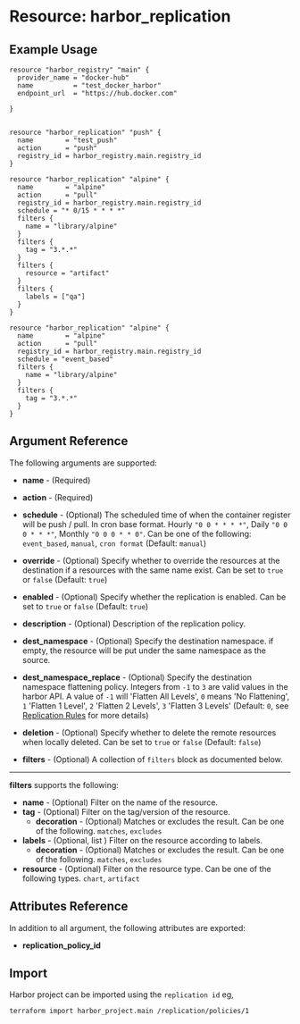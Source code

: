 # Resource: harbor_replication



## Example Usage

```hcl
resource "harbor_registry" "main" {
  provider_name = "docker-hub"
  name          = "test_docker_harbor"
  endpoint_url  = "https://hub.docker.com"

}


resource "harbor_replication" "push" {
  name        = "test_push"
  action      = "push"
  registry_id = harbor_registry.main.registry_id
}

resource "harbor_replication" "alpine" {
  name        = "alpine"
  action      = "pull"
  registry_id = harbor_registry.main.registry_id
  schedule = "* 0/15 * * * *"
  filters {
    name = "library/alpine"
  }
  filters {
    tag = "3.*.*"
  }
  filters {
    resource = "artifact"
  }
  filters {
    labels = ["qa"]
  }
}

resource "harbor_replication" "alpine" {
  name        = "alpine"
  action      = "pull"
  registry_id = harbor_registry.main.registry_id
  schedule = "event_based"
  filters {
    name = "library/alpine"
  }
  filters {
    tag = "3.*.*"
  }
}

```

## Argument Reference
The following arguments are supported:

* **name** - (Required)

* **action** - (Required)

* **schedule** - (Optional) The scheduled time of when the container register will be push / pull. In cron base format. Hourly `"0 0 * * * *"`, Daily `"0 0 0 * * *"`, Monthly `"0 0 0 * * 0"`. Can be one of the following: `event_based`, `manual`, `cron format` (Default: `manual`)
* **override** - (Optional) Specify whether to override the resources at the destination if a resources with the same name exist. Can be set to `true` or `false` (Default: `true`)
* **enabled** - (Optional) Specify whether the replication is enabled. Can be set to `true` or `false` (Default: `true`)
* **description** - (Optional) Description of the replication policy.
* **dest_namespace** - (Optional) Specify the destination namespace. if empty, the resource will be put under the same namespace as the source.
* **dest_namespace_replace** - (Optional) Specify the destination namespace flattening policy. Integers from `-1` to `3` are valid values in the harbor API. A value of `-1` will 'Flatten All Levels', `0` means 'No Flattening', `1` 'Flatten 1 Level', `2` 'Flatten 2 Levels', `3` 'Flatten 3 Levels' (Default: `0`, see [Replication Rules](https://goharbor.io/docs/latest/administration/configuring-replication/create-replication-rules/) for more details)
* **deletion** - (Optional) Specify whether to delete the remote resources when locally deleted. Can be set to `true` or `false` (Default: `false`)

* **filters** - (Optional) A collection of `filters` block as documented below.

---

**filters** supports the following:

* **name** - (Optional) Filter on the name of the resource.
* **tag** - (Optional) Filter on the tag/version of the resource.
  * **decoration** - (Optional) Matches or excludes the result. Can be one of the following. `matches`, `excludes`
* **labels** - (Optional, list ) Filter on the resource according to labels.
  * **decoration** - (Optional) Matches or excludes the result. Can be one of the following. `matches`, `excludes`
* **resource** - (Optional) Filter on the resource type. Can be one of the following types. `chart`, `artifact`



## Attributes Reference
In addition to all argument, the following attributes are exported:

* **replication_policy_id**

## Import
Harbor project can be imported using the `replication id` eg,

`
terraform import harbor_project.main /replication/policies/1
`
